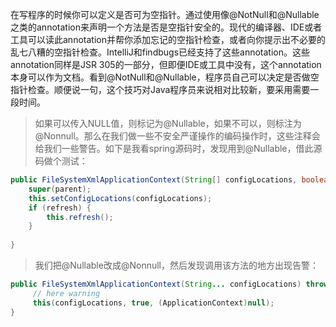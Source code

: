 在写程序的时候你可以定义是否可为空指针。通过使用像@NotNull和@Nullable之类的annotation来声明一个方法是否是空指针安全的。现代的编译器、IDE或者工具可以读此annotation并帮你添加忘记的空指针检查，或者向你提示出不必要的乱七八糟的空指针检查。IntelliJ和findbugs已经支持了这些annotation。这些annotation同样是JSR 305的一部分，但即便IDE或工具中没有，这个annotation本身可以作为文档。看到@NotNull和@Nullable，程序员自己可以决定是否做空指针检查。顺便说一句，这个技巧对Java程序员来说相对比较新，要采用需要一段时间。

> 如果可以传入NULL值，则标记为@Nullable，如果不可以，则标注为@Nonnull。那么在我们做一些不安全严谨操作的编码操作时，这些注释会给我们一些警告。如下是我看spring源码时，发现用到@Nullable，借此源码做个测试：
```java
public FileSystemXmlApplicationContext(String[] configLocations, boolean refresh, @Nullable ApplicationContext parent) throws BeansException {
    super(parent);
    this.setConfigLocations(configLocations);
    if (refresh) {
        this.refresh();
    }
 
}
```

> 我们把@Nullable改成@Nonnull，然后发现调用该方法的地方出现告警：
```java
public FileSystemXmlApplicationContext(String... configLocations) throws BeansException {
     // here warning   
     this(configLocations, true, (ApplicationContext)null);
}
```

